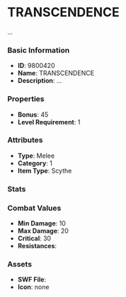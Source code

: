 # TRANSCENDENCE

...

### Basic Information

- **ID**: 9800420
- **Name**: TRANSCENDENCE
- **Description**: ...

### Properties

- **Bonus**: 45
- **Level Requirement**: 1

### Attributes

- **Type**: Melee     
- **Category**: 1
- **Item Type**: Scythe

### Stats


### Combat Values

- **Min Damage**: 10
- **Max Damage**: 20
- **Critical**: 30
- **Resistances**: 

### Assets

- **SWF File**: 
- **Icon**: none

